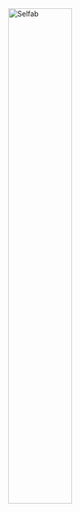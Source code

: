 <html>
<head>
<meta name="viewport" content="width=device-width, initial-scale=1">
<style>
img {
  display: block;
  margin-left: auto;
  margin-right: auto;
}
</style>
</head>
<body>

<img src="https://camo.githubusercontent.com/814d788533fe81034cd004cb507f0de694f35e105c6e14de1dfb826a1a21452b/68747470733a2f2f7777772e64726f70626f782e636f6d2f732f3473793433747868777366697a676e2f652d6d61696c2d6d61726b6574696e672e706e673f7261773d31" alt="Selfab" style="width:50%;">

</body>
</html>
